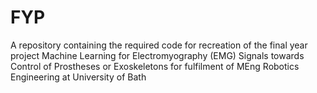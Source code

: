 # FYP
A repository containing the required code for recreation of the final year project Machine Learning for Electromyography (EMG) Signals towards Control of Prostheses or Exoskeletons for fulfilment of MEng Robotics Engineering at University of Bath 
